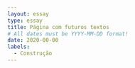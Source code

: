 ```yaml
---
layout: essay
type: essay
title: Página com futuros textos
# All dates must be YYYY-MM-DD format!
date: 2020-00-00
labels:
  - Construção
---
```

